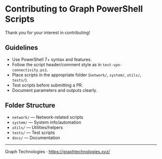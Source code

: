 # Contributing to Graph PowerShell Scripts

Thank you for your interest in contributing!

## Guidelines

- Use PowerShell 7+ syntax and features.
- Follow the script header/comment style as in `test-vpn-connectivity.ps1`.
- Place scripts in the appropriate folder (`network/`, `system/`, `utils/`, `tests/`).
- Test scripts before submitting a PR.
- Document parameters and outputs clearly.

## Folder Structure

- `network/` — Network-related scripts
- `system/` — System info/automation
- `utils/` — Utilities/helpers
- `tests/` — Test scripts
- `docs/` — Documentation

---

Graph Technologies · <https://graphtechnologies.xyz/>
